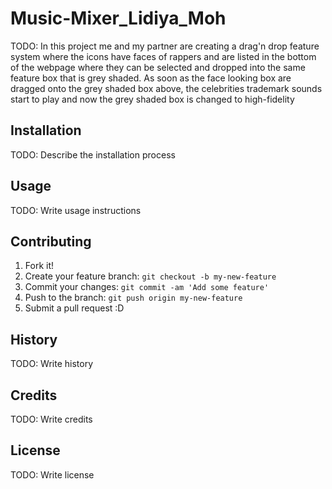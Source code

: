 # Music-Mixer_Lidiya_Moh

TODO: In this project me and my partner are creating a drag'n drop feature system where the icons have faces of rappers and are listed in the bottom of the webpage where they can be selected and dropped into the same feature box that is grey shaded. As soon as the face looking box are dragged onto the grey shaded box above, the celebrities trademark sounds start to play and now the grey shaded box is changed to  high-fidelity 

## Installation

TODO: Describe the installation process

## Usage

TODO: Write usage instructions

## Contributing

1. Fork it!
2. Create your feature branch: `git checkout -b my-new-feature`
3. Commit your changes: `git commit -am 'Add some feature'`
4. Push to the branch: `git push origin my-new-feature`
5. Submit a pull request :D

## History

TODO: Write history

## Credits

TODO: Write credits

## License

TODO: Write license

